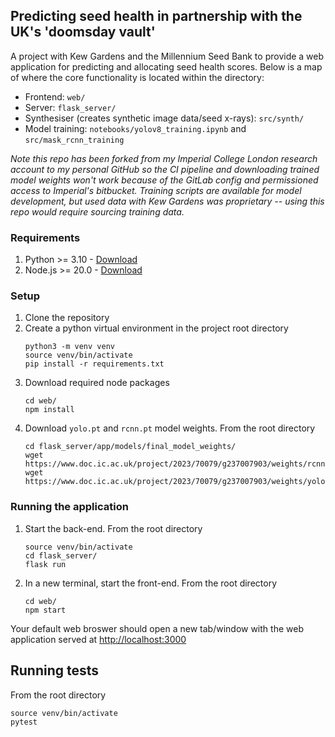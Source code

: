 ## Predicting seed health in partnership with the UK's 'doomsday vault'

A project with Kew Gardens and the Millennium Seed Bank to provide a web application for predicting and allocating seed health scores. Below is a map of where the core functionality is located within the directory:
* Frontend: `web/`
* Server: `flask_server/`
* Synthesiser (creates synthetic image data/seed x-rays): `src/synth/`
* Model training: `notebooks/yolov8_training.ipynb` and `src/mask_rcnn_training`

*Note this repo has been forked from my Imperial College London research account to my personal GitHub so the CI pipeline and downloading trained model weights won't work because of the GitLab config and permissioned access to Imperial's bitbucket. Training scripts are available for model development, but used data with Kew Gardens was proprietary -- using this repo would require sourcing training data.*

### Requirements
1. Python >= 3.10 - [Download](https://www.python.org/downloads/)
2. Node.js >= 20.0 - [Download](https://nodejs.org/en/download)

### Setup
1. Clone the repository
2. Create a python virtual environment in the project root directory
    ```
    python3 -m venv venv
    source venv/bin/activate
    pip install -r requirements.txt
    ```
3. Download required node packages
    ```
    cd web/
    npm install
    ```
4. Download `yolo.pt` and `rcnn.pt` model weights. From the root directory
    ```
    cd flask_server/app/models/final_model_weights/
    wget https://www.doc.ic.ac.uk/project/2023/70079/g237007903/weights/rcnn.pt
    wget https://www.doc.ic.ac.uk/project/2023/70079/g237007903/weights/yolo.pt
    ```

### Running the application
1. Start the back-end. From the root directory
    ```
    source venv/bin/activate
    cd flask_server/
    flask run
    ```
2. In a new terminal, start the front-end. From the root directory
    ```
    cd web/
    npm start
    ```

Your default web broswer should open a new tab/window with the web application served at [http://localhost:3000](http://localhost:3000)

## Running tests
From the root directory
```
source venv/bin/activate
pytest
```
